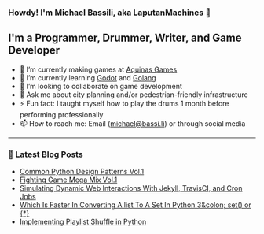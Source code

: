 ### Howdy! I'm Michael Bassili, aka LaputanMachines 👋

## I'm a Programmer, Drummer, Writer, and Game Developer

- 🔭 I’m currently making games at [Aquinas Games](https://aquinasgames.ca/)
- 🌱 I’m currently learning [Godot](https://godotengine.org/) and [Golang](https://golang.org/)
- 👯 I’m looking to collaborate on game development
- 💬 Ask me about city planning and/or pedestrian-friendly infrastructure
- ⚡ Fun fact: I taught myself how to play the drums 1 month before performing professionally 
- 📫 How to reach me: Email (michael@bassi.li) or through social media

---

### 📕 Latest Blog Posts
<!-- BLOG-POST-LIST:START -->
- [Common Python Design Patterns Vol.1](https://bassi.li/blog/python-design-patterns-1)
- [Fighting Game Mega Mix Vol.1](https://bassi.li/blog/fighting-game-mega-mix-1)
- [Simulating Dynamic Web Interactions With Jekyll, TravisCI, and Cron Jobs](https://bassi.li/blog/simulating-dynamic-web-interactions)
- [Which Is Faster In Converting A list To A Set In Python 3&amp;colon; set() or {*}](https://bassi.li/blog/python-set-creation-performance)
- [Implementing Playlist Shuffle in Python](https://bassi.li/blog/smart-shuffling-with-python)
<!-- BLOG-POST-LIST:END -->

<!-- <img align="left" alt="LaputanMachines' Github Stats" src="https://github-readme-stats.vercel.app/api?username=LaputanMachines&show_icons=true&hide_border=true" /> -->
